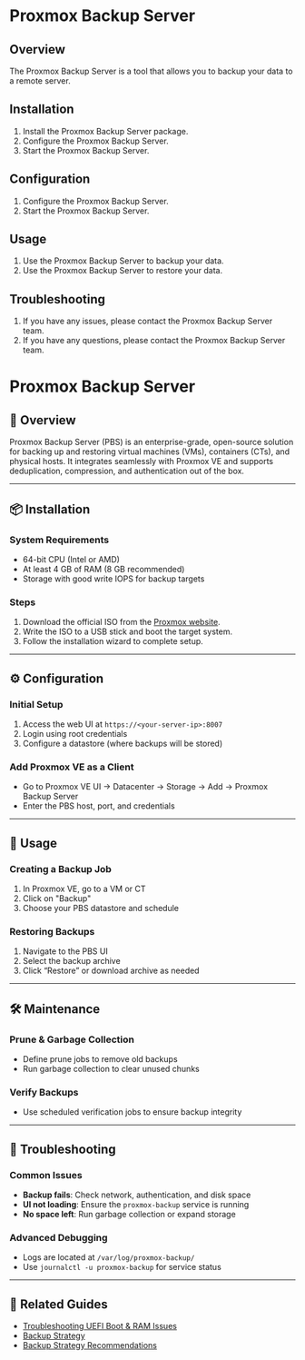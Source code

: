 # Proxmox Backup Server

## Overview

The Proxmox Backup Server is a tool that allows you to backup your data to a remote server.

## Installation

1. Install the Proxmox Backup Server package.
2. Configure the Proxmox Backup Server.
3. Start the Proxmox Backup Server.

## Configuration

1. Configure the Proxmox Backup Server.
2. Start the Proxmox Backup Server.

## Usage

1. Use the Proxmox Backup Server to backup your data.
2. Use the Proxmox Backup Server to restore your data.

## Troubleshooting

1. If you have any issues, please contact the Proxmox Backup Server team.
2. If you have any questions, please contact the Proxmox Backup Server team.

# Proxmox Backup Server

## 🧰 Overview

Proxmox Backup Server (PBS) is an enterprise-grade, open-source solution for backing up and
restoring virtual machines (VMs), containers (CTs), and physical hosts. It integrates seamlessly
with Proxmox VE and supports deduplication, compression, and authentication out of the box.

---

## 📦 Installation

### System Requirements

- 64-bit CPU (Intel or AMD)
- At least 4 GB of RAM (8 GB recommended)
- Storage with good write IOPS for backup targets

### Steps

1. Download the official ISO from the [Proxmox website](https://www.proxmox.com/en/downloads).
2. Write the ISO to a USB stick and boot the target system.
3. Follow the installation wizard to complete setup.

---

## ⚙️ Configuration

### Initial Setup

1. Access the web UI at `https://<your-server-ip>:8007`
2. Login using root credentials
3. Configure a datastore (where backups will be stored)

### Add Proxmox VE as a Client

- Go to Proxmox VE UI → Datacenter → Storage → Add → Proxmox Backup Server
- Enter the PBS host, port, and credentials

---

## 💾 Usage

### Creating a Backup Job

1. In Proxmox VE, go to a VM or CT
2. Click on "Backup"
3. Choose your PBS datastore and schedule

### Restoring Backups

1. Navigate to the PBS UI
2. Select the backup archive
3. Click “Restore” or download archive as needed

---

## 🛠️ Maintenance

### Prune & Garbage Collection

- Define prune jobs to remove old backups
- Run garbage collection to clear unused chunks

### Verify Backups

- Use scheduled verification jobs to ensure backup integrity

---

## 🚨 Troubleshooting

### Common Issues

- **Backup fails**: Check network, authentication, and disk space
- **UI not loading**: Ensure the `proxmox-backup` service is running
- **No space left**: Run garbage collection or expand storage

### Advanced Debugging

- Logs are located at `/var/log/proxmox-backup/`
- Use `journalctl -u proxmox-backup` for service status

---

## 🧪 Related Guides

- [Troubleshooting UEFI Boot & RAM Issues](./proxmox-backup-server-troubleshooting.md)
- [Backup Strategy](./backup-strategy.md)
- [Backup Strategy Recommendations](./backup-strategy.md)
